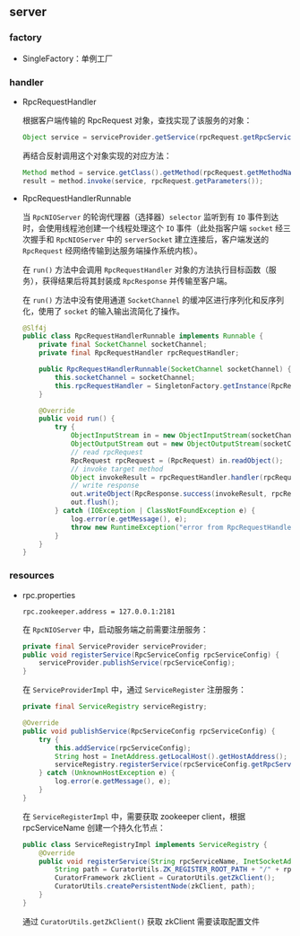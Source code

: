 ## server

### factory

- SingleFactory：单例工厂

### handler

- RpcRequestHandler

  根据客户端传输的 RpcRequest 对象，查找实现了该服务的对象：

  ```java
  Object service = serviceProvider.getService(rpcRequest.getRpcServiceName());
  ```

  再结合反射调用这个对象实现的对应方法：

  ```java
  Method method = service.getClass().getMethod(rpcRequest.getMethodName(), rpcRequest.getParamTypes());
  result = method.invoke(service, rpcRequest.getParameters());
  ```

- RpcRequestHandlerRunnable

  当 `RpcNIOServer` 的轮询代理器（选择器）`selector` 监听到有 `IO` 事件到达时，会使用线程池创建一个线程处理这个 `IO` 事件（此处指客户端 `socket` 经三次握手和 `RpcNIOServer` 中的 `serverSocket` 建立连接后，客户端发送的 `RpcRequest` 经网络传输到达服务端操作系统内核）。

  在 `run()` 方法中会调用 `RpcRequestHandler` 对象的方法执行目标函数（服务），获得结果后将其封装成 `RpcResponse` 并传输至客户端。

  在 `run()` 方法中没有使用通道 `SocketChannel` 的缓冲区进行序列化和反序列化，使用了 `socket` 的输入输出流简化了操作。

  ```java
  @Slf4j
  public class RpcRequestHandlerRunnable implements Runnable {
      private final SocketChannel socketChannel;
      private final RpcRequestHandler rpcRequestHandler;
  
      public RpcRequestHandlerRunnable(SocketChannel socketChannel) {
          this.socketChannel = socketChannel;
          this.rpcRequestHandler = SingletonFactory.getInstance(RpcRequestHandler.class);
      }
  
      @Override
      public void run() {
          try {
              ObjectInputStream in = new ObjectInputStream(socketChannel.socket().getInputStream());
              ObjectOutputStream out = new ObjectOutputStream(socketChannel.socket().getOutputStream());
              // read rpcRequest
              RpcRequest rpcRequest = (RpcRequest) in.readObject();
              // invoke target method
              Object invokeResult = rpcRequestHandler.handler(rpcRequest);
              // write response
              out.writeObject(RpcResponse.success(invokeResult, rpcRequest.getRequestId()));
              out.flush();
          } catch (IOException | ClassNotFoundException e) {
              log.error(e.getMessage(), e);
              throw new RuntimeException("error from RpcRequestHandlerRunnable.");
          }
      }
  }
  ```


### resources

- rpc.properties

  ```properties
  rpc.zookeeper.address = 127.0.0.1:2181
  ```

  在 `RpcNIOServer` 中，启动服务端之前需要注册服务：

  ```java
  private final ServiceProvider serviceProvider;
  public void registerService(RpcServiceConfig rpcServiceConfig) {
      serviceProvider.publishService(rpcServiceConfig);
  }
  ```

  在 `ServiceProviderImpl` 中，通过 `ServiceRegister` 注册服务：

  ```java
  private final ServiceRegistry serviceRegistry;
  
  @Override
  public void publishService(RpcServiceConfig rpcServiceConfig) {
      try {
          this.addService(rpcServiceConfig);
          String host = InetAddress.getLocalHost().getHostAddress();
          serviceRegistry.registerService(rpcServiceConfig.getRpcServiceName(), new InetSocketAddress(host, 10526));
      } catch (UnknownHostException e) {
          log.error(e.getMessage(), e);
      }
  }
  ```

  在 `ServiceRegisterImpl` 中，需要获取 zookeeper client，根据 rpcServiceName 创建一个持久化节点：

  ```java
  public class ServiceRegistryImpl implements ServiceRegistry {
      @Override
      public void registerService(String rpcServiceName, InetSocketAddress address) {
          String path = CuratorUtils.ZK_REGISTER_ROOT_PATH + "/" + rpcServiceName + address.toString();
          CuratorFramework zkClient = CuratorUtils.getZkClient();
          CuratorUtils.createPersistentNode(zkClient, path);
      }
  }
  ```

  通过 `CuratorUtils.getZkClient()` 获取 zkClient 需要读取配置文件
